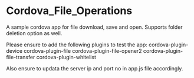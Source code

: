 # Cordova_File_Operations

A sample cordova app for file download, save and open. Supports folder deletion option as well.

Please ensure to add the following plugins to test the app: 
cordova-plugin-device
cordova-plugin-file
cordova-plugin-file-opener2
cordova-plugin-file-transfer
cordova-plugin-whitelist

Also ensure to updata the server ip and port no in app.js file accordingly.

